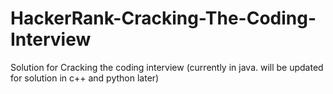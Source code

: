 # HackerRank-Cracking-The-Coding-Interview
Solution for Cracking the coding interview (currently in java. will be updated for solution in c++ and python later)
